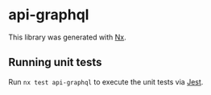 # api-graphql

This library was generated with [Nx](https://nx.dev).

## Running unit tests

Run `nx test api-graphql` to execute the unit tests via [Jest](https://jestjs.io).
